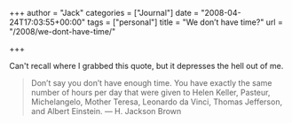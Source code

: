 +++
author = "Jack"
categories = ["Journal"]
date = "2008-04-24T17:03:55+00:00"
tags = ["personal"]
title = "We don’t have time?"
url = "/2008/we-dont-have-time/"

+++

Can't recall where I grabbed this quote, but it depresses the hell out of me.

> Don’t say you don’t have enough time. You have exactly the same number of hours per day that were given to Helen Keller, Pasteur, Michelangelo, Mother Teresa, Leonardo da Vinci, Thomas Jefferson, and Albert Einstein. — H. Jackson Brown